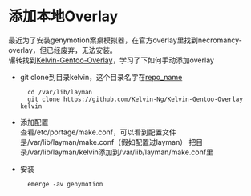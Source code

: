 # 添加本地Overlay
最近为了安装genymotion案桌模拟器，在官方overlay里找到necromancy-overlay，但已经废弃，无法安装。  
辗转找到[Kelvin-Gentoo-Overlay](https://github.com/Kelvin-Ng/Kelvin-Gentoo-Overlay)，学习了下如何手动添加overlay
* git clone到目录kelvin，这个目录名字在[repo_name](https://github.com/Kelvin-Ng/Kelvin-Gentoo-Overlay/blob/master/profiles/repo_name)
    
        cd /var/lib/layman
        git clone https://github.com/Kelvin-Ng/Kelvin-Gentoo-Overlay kelvin
* 添加配置  
    查看/etc/portage/make.conf，可以看到配置文件是/var/lib/layman/make.conf（假如配置过layman）
    把目录/var/lib/layman/kelvin添加到/var/lib/layman/make.conf里
* 安装

        emerge -av genymotion